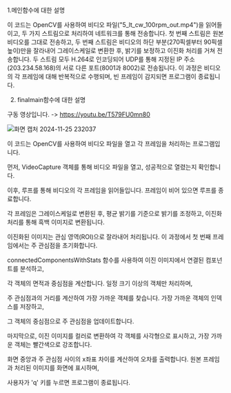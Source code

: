 1.메인함수에 대한 설명

이 코드는 OpenCV를 사용하여 비디오 파일("5_lt_cw_100rpm_out.mp4")을 읽어들이고, 
두 가지 스트림으로 처리하여 네트워크를 통해 전송합니다. 
첫 번째 스트림은 원본 비디오를 그대로 전송하고,
두 번째 스트림은 비디오의 하단 부분(270픽셀부터 90픽셀 높이)만을 잘라내어 그레이스케일로 변환한 후, 
밝기를 보정하고 이진화 처리를 거쳐 전송합니다. 
두 스트림 모두 H.264로 인코딩되어 UDP를 통해 지정된 IP 주소(203.234.58.168)의 서로 다른 포트(8001과 8002)로 전송됩니다. 
이 과정은 비디오의 각 프레임에 대해 반복적으로 수행되며, 
빈 프레임이 감지되면 프로그램이 종료됩니다.



2. finalmain함수에 대한 설명

구동 영상입니다. -> https://youtu.be/T579FU0mn80

![화면 캡처 2024-11-25 232037](https://github.com/user-attachments/assets/b2294bd1-d917-4fc5-9ad5-402537e5cd23)


이 코드는 OpenCV를 사용하여 비디오 파일을 열고 각 프레임을 처리하는 프로그램입니다. 

먼저, VideoCapture 객체를 통해 비디오 파일을 열고, 성공적으로 열렸는지 확인합니다.

이후, 루프를 통해 비디오의 각 프레임을 읽어들입니다. 프레임이 비어 있으면 루프를 종료합니다. 

각 프레임은 그레이스케일로 변환된 후, 평균 밝기를 기준으로 밝기를 조정하고, 이진화 처리를 통해 흑백 이미지로 변환됩니다.

이진화된 이미지는 관심 영역(ROI)으로 잘라내어 처리됩니다. 이 과정에서 첫 번째 프레임에서는 주 관심점을 초기화합니다. 

connectedComponentsWithStats 함수를 사용하여 이진 이미지에서 연결된 컴포넌트를 분석하고, 

각 객체의 면적과 중심점을 계산합니다. 일정 크기 이상의 객체만 처리하며, 

주 관심점과의 거리를 계산하여 가장 가까운 객체를 찾습니다. 가장 가까운 객체의 인덱스를 저장하고, 

그 객체의 중심점으로 주 관심점을 업데이트합니다.

마지막으로, 이진 이미지를 컬러로 변환하여 각 객체를 사각형으로 표시하고, 가장 가까운 객체는 빨간색으로 강조합니다. 

화면 중앙과 주 관심점 사이의 x좌표 차이를 계산하여 오차를 출력합니다. 원본 프레임과 처리된 이미지를 화면에 표시하며,

사용자가 'q' 키를 누르면 프로그램이 종료됩니다. 
